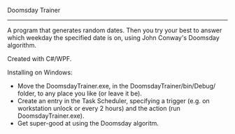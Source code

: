 Doomsday Trainer
_________________

A program that generates random dates.
Then you try your best to answer which weekday the specified date is on, using John Conway's Doomsday algorithm.

Created with C#/WPF.

Installing on Windows:
 * Move the DoomsdayTrainer.exe, in the DoomsdayTrainer/bin/Debug/ folder, to any place you like (or leave it be).
 * Create an entry in the Task Scheduler, specifying a trigger (e.g. on workstation unlock or every 2 hours) and the action (run DoomsdayTrainer.exe).
 * Get super-good at using the Doomsday algoritm.
